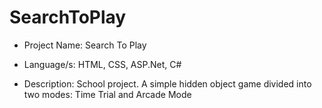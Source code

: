 # SearchToPlay
* Project Name: Search To Play

* Language/s: HTML, CSS, ASP.Net, C#

* Description: School project. A simple hidden object game divided into two modes: Time Trial and Arcade Mode